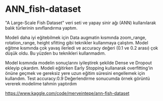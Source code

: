 # ANN_fish-dataset
"A Large-Scale Fish Dataset" veri seti ve yapay sinir ağı (ANN) kullanılarak balık türlerinin sınıflandırma yaptım.

Modeli daha iyi eğitebilmek için Data augmatin kısmında  zoom_range, rotation_range, height sfitting gibi teknikler kullanmaya çalıştım. Model eğitme kısmında çok yavaş ilerledi ve accuracy değeri (0.1 ve 0.2 arası) çok düşük oldu. Bu yüzden bu teknikleri kullanmadım.

Model kısmında modelin sonuçlarını iyileştirek şekilde Dense ve Dropout ekleyip çıkardım. 
Modeli eğitirken Early Stopping kullanarak overfitting'in önüne geçmek ve gereksiz yere uzun eğitim süresini engellemek için kullandım.
Test accuracy:0.9 
Değerlendirme sonucumda örnek görüntü vererek modelime tahmin yaptırdım

https://www.kaggle.com/code/merveintepe/ann-fish-dataset 
